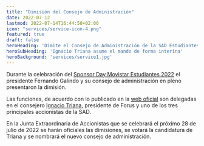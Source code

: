 ```yaml
---
title: "Dimisión del Consejo de Administración"
date: 2022-07-12
lastmod: 2022-07-14T16:44:50+02:00
icon: "services/service-icon-4.png"
featured: true
draft: false
heroHeading: 'Dimite el Consejo de Administración de la SAD Estudiantes'
heroSubHeading: 'Ignacio Triana asume el mando de forma interina'
heroBackground: 'services/service1.jpg'
---
```


Durante la celebración del [Sponsor Day Movistar Estudiantes 2022](https://www.movistarestudiantes.com/area-empresa/sponsor-day-movistar-estudiantes-2022/) el presidente Fernando Galindo y su consejo de administración en pleno presentaron la dimisión.

Las funciones, de acuerdo con lo publicado en la [web oficial](https://www.movistarestudiantes.com/institucional/comunicado-oficial-2/) son delegadas en el consejero [Ignacio Triana](https://www.linkedin.com/in/ignacio-triana-forus), presidente de Forus y uno de los tres principales accionistas de la SAD.

En la Junta Extraordinaria de Accionistas que se celebrará el próximo 28 de julio de 2022 se harán oficiales las dimisiones, se votará la candidatura de Triana y se nombrará el nuevo consejo de administración.